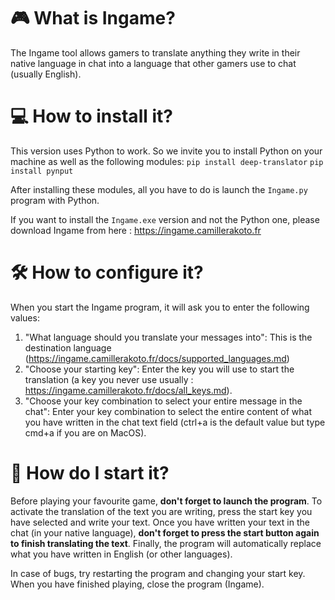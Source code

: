 # 🎮 What is Ingame?
The Ingame tool allows gamers to translate anything they write in their native language in chat into a language that other gamers use to chat (usually English).


# 💻 How to install it?
This version uses Python to work. So we invite you to install Python on your machine as well as the following modules:
`pip install deep-translator`
`pip install pynput`

After installing these modules, all you have to do is launch the `Ingame.py` program with Python.

If you want to install the `Ingame.exe` version and not the Python one, please download Ingame from here : https://ingame.camillerakoto.fr


# 🛠 How to configure it?
When you start the Ingame program, it will ask you to enter the following values:

1. "What language should you translate your messages into": This is the destination language (https://ingame.camillerakoto.fr/docs/supported_languages.md)
2. "Choose your starting key": Enter the key you will use to start the translation (a key you never use usually : https://ingame.camillerakoto.fr/docs/all_keys.md).
3. "Choose your key combination to select your entire message in the chat": Enter your key combination to select the entire content of what you have written in the chat text field (ctrl+a is the default value but type cmd+a if you are on MacOS).


# 🚀 How do I start it?
Before playing your favourite game, **don't forget to launch the program**.
To activate the translation of the text you are writing, press the start key you have selected and write your text. Once you have written your text in the chat (in your native language), **don't forget to press the start button again to finish translating the text**.
Finally, the program will automatically replace what you have written in English (or other languages).


In case of bugs, try restarting the program and changing your start key.
When you have finished playing, close the program (Ingame).